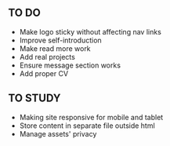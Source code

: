 ## TO DO

* Make logo sticky without affecting nav links
* Improve self-introduction
* Make read more work
* Add real projects
* Ensure message section works
* Add proper CV

## TO STUDY
* Making site responsive for mobile and tablet
* Store content in separate file outside html
* Manage assets' privacy